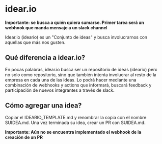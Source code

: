 # idear.io
**Importante: se busca a quién quiera sumarse. Primer tarea será un webhook que manda mensaje a un slack channel**

Idear.io (ideario) es un "Conjunto de ideas" y busca involucrarnos con aquellas que más nos gusten.

## Qué diferencia a idear.io?
En pocas palabras, idear.io busca ser un repositorio de ideas (ideario) pero no solo como repositorio, sino que también intenta involucrar al resto de la empresa en cada una de las ideas. Lo podrá hacer mediante una combinación de webhooks y actions que informará, buscará feedback y participación de nuevos integrantes a través de slack.


## Cómo agregar una idea?

Copiar el IDEARIO_TEMPLATE.md y renombrar la copia con el nombre SUIDEA.md. Una vez terminada su idea, crear un PR con SUIDEA.md. 

**Importante: Aún no se encuentra implementado el webhook de la creación de un PR**
